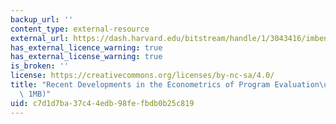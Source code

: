 ```yaml
---
backup_url: ''
content_type: external-resource
external_url: https://dash.harvard.edu/bitstream/handle/1/3043416/imbens_recent.pdf?sequence
has_external_licence_warning: true
has_external_license_warning: true
is_broken: ''
license: https://creativecommons.org/licenses/by-nc-sa/4.0/
title: "Recent Developments in the Econometrics of Program Evaluation\u201D (PDF -\
  \ 1MB)"
uid: c7d1d7ba-37c4-4edb-98fe-fbdb0b25c819
---
```

